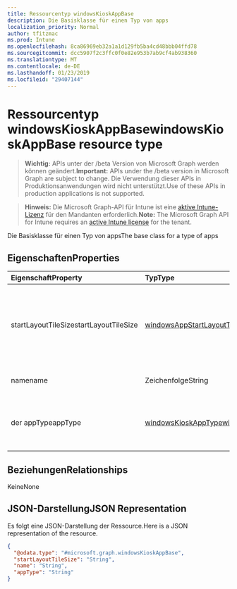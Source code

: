 ```yaml
---
title: Ressourcentyp windowsKioskAppBase
description: Die Basisklasse für einen Typ von apps
localization_priority: Normal
author: tfitzmac
ms.prod: Intune
ms.openlocfilehash: 8ca86969eb32a1a1d129fb5ba4cd48bbb04ffd78
ms.sourcegitcommit: dcc5907f2c3ffc0f0e82e953b7ab9cf4ab938360
ms.translationtype: MT
ms.contentlocale: de-DE
ms.lasthandoff: 01/23/2019
ms.locfileid: "29407144"
---
```

# <a name="windowskioskappbase-resource-type"></a><span data-ttu-id="30c17-103">Ressourcentyp windowsKioskAppBase</span><span class="sxs-lookup"><span data-stu-id="30c17-103">windowsKioskAppBase resource type</span></span>

> <span data-ttu-id="30c17-104">**Wichtig:** APIs unter der /beta Version von Microsoft Graph werden können geändert.</span><span class="sxs-lookup"><span data-stu-id="30c17-104">**Important:** APIs under the /beta version in Microsoft Graph are subject to change.</span></span> <span data-ttu-id="30c17-105">Die Verwendung dieser APIs in Produktionsanwendungen wird nicht unterstützt.</span><span class="sxs-lookup"><span data-stu-id="30c17-105">Use of these APIs in production applications is not supported.</span></span>

> <span data-ttu-id="30c17-106">**Hinweis:** Die Microsoft Graph-API für Intune ist eine [aktive Intune-Lizenz](https://go.microsoft.com/fwlink/?linkid=839381) für den Mandanten erforderlich.</span><span class="sxs-lookup"><span data-stu-id="30c17-106">**Note:** The Microsoft Graph API for Intune requires an [active Intune license](https://go.microsoft.com/fwlink/?linkid=839381) for the tenant.</span></span>

<span data-ttu-id="30c17-107">Die Basisklasse für einen Typ von apps</span><span class="sxs-lookup"><span data-stu-id="30c17-107">The base class for a type of apps</span></span>

## <a name="properties"></a><span data-ttu-id="30c17-108">Eigenschaften</span><span class="sxs-lookup"><span data-stu-id="30c17-108">Properties</span></span>
|<span data-ttu-id="30c17-109">Eigenschaft</span><span class="sxs-lookup"><span data-stu-id="30c17-109">Property</span></span>|<span data-ttu-id="30c17-110">Typ</span><span class="sxs-lookup"><span data-stu-id="30c17-110">Type</span></span>|<span data-ttu-id="30c17-111">Beschreibung</span><span class="sxs-lookup"><span data-stu-id="30c17-111">Description</span></span>|
|:---|:---|:---|
|<span data-ttu-id="30c17-112">startLayoutTileSize</span><span class="sxs-lookup"><span data-stu-id="30c17-112">startLayoutTileSize</span></span>|[<span data-ttu-id="30c17-113">windowsAppStartLayoutTileSize</span><span class="sxs-lookup"><span data-stu-id="30c17-113">windowsAppStartLayoutTileSize</span></span>](../resources/intune-deviceconfig-windowsappstartlayouttilesize.md)|<span data-ttu-id="30c17-114">Die app-Kachelgröße für das Layout Start.</span><span class="sxs-lookup"><span data-stu-id="30c17-114">The app tile size for the start layout.</span></span> <span data-ttu-id="30c17-115">Mögliche Werte sind: `hidden`, `small`, `medium`, `wide` und `large`.</span><span class="sxs-lookup"><span data-stu-id="30c17-115">Possible values are: `hidden`, `small`, `medium`, `wide`, `large`.</span></span>|
|<span data-ttu-id="30c17-116">name</span><span class="sxs-lookup"><span data-stu-id="30c17-116">name</span></span>|<span data-ttu-id="30c17-117">Zeichenfolge</span><span class="sxs-lookup"><span data-stu-id="30c17-117">String</span></span>|<span data-ttu-id="30c17-118">Stellt den Anzeigenamen einer App</span><span class="sxs-lookup"><span data-stu-id="30c17-118">Represents the friendly name of an app</span></span>|
|<span data-ttu-id="30c17-119">der appType</span><span class="sxs-lookup"><span data-stu-id="30c17-119">appType</span></span>|[<span data-ttu-id="30c17-120">windowsKioskAppType</span><span class="sxs-lookup"><span data-stu-id="30c17-120">windowsKioskAppType</span></span>](../resources/intune-deviceconfig-windowskioskapptype.md)|<span data-ttu-id="30c17-121">Der app-Typ.</span><span class="sxs-lookup"><span data-stu-id="30c17-121">The app type.</span></span> <span data-ttu-id="30c17-122">Mögliche Werte: `unknown`, `store`, `desktop`, `aumId`.</span><span class="sxs-lookup"><span data-stu-id="30c17-122">Possible values are: `unknown`, `store`, `desktop`, `aumId`.</span></span>|

## <a name="relationships"></a><span data-ttu-id="30c17-123">Beziehungen</span><span class="sxs-lookup"><span data-stu-id="30c17-123">Relationships</span></span>
<span data-ttu-id="30c17-124">Keine</span><span class="sxs-lookup"><span data-stu-id="30c17-124">None</span></span>

## <a name="json-representation"></a><span data-ttu-id="30c17-125">JSON-Darstellung</span><span class="sxs-lookup"><span data-stu-id="30c17-125">JSON Representation</span></span>
<span data-ttu-id="30c17-126">Es folgt eine JSON-Darstellung der Ressource.</span><span class="sxs-lookup"><span data-stu-id="30c17-126">Here is a JSON representation of the resource.</span></span>
<!-- {
  "blockType": "resource",
  "@odata.type": "microsoft.graph.windowsKioskAppBase"
}
-->
``` json
{
  "@odata.type": "#microsoft.graph.windowsKioskAppBase",
  "startLayoutTileSize": "String",
  "name": "String",
  "appType": "String"
}
```




